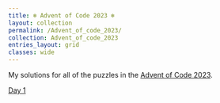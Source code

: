 ```yaml
---
title: ❄️ Advent of Code 2023 ❄️
layout: collection
permalink: /Advent_of_code_2023/
collection: Advent_of_code_2023
entries_layout: grid
classes: wide
---
```


My solutions for all of the puzzles in the [Advent of Code 2023](https://adventofcode.com/2023).

[Day 1 ](../_posts/2023-12-01-AOC_2023_Day_1.md)
